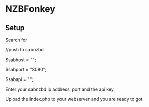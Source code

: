 # NZBFonkey

## Setup

Search for 

//push to sabnzbd

$sabhost = "";

$sabport = "8080";

$sabapi = "";


Enter your sabnzbd ip address, port and the api key.

Upload the index.php to your webserver and you are ready to got.
